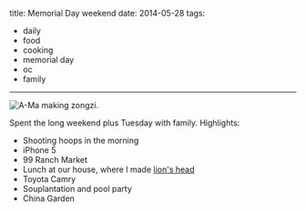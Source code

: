 title: Memorial Day weekend
date: 2014-05-28
tags:
- daily
- food
- cooking
- memorial day
- oc
- family
---

![A-Ma making zongzi.](https://dl.dropbox.com/u/4291520/journal-images/a-ma.jpg)

Spent the long weekend plus Tuesday with family. Highlights:

- Shooting hoops in the morning
- iPhone 5
- 99 Ranch Market
- Lunch at our house, where I made [lion's head](http://en.wikipedia.org/wiki/Lion%27s_head_(food))
- Toyota Camry
- Souplantation and pool party
- China Garden

